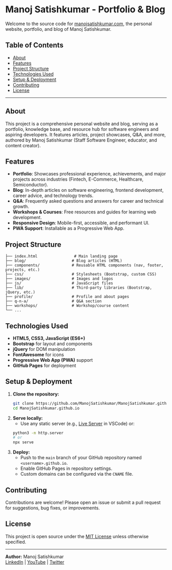 # Manoj Satishkumar - Portfolio & Blog

Welcome to the source code for [manojsatishkumar.com](https://manojsatishkumar.com), the personal website, portfolio, and blog of Manoj Satishkumar.

## Table of Contents

- [About](#about)
- [Features](#features)
- [Project Structure](#project-structure)
- [Technologies Used](#technologies-used)
- [Setup & Deployment](#setup--deployment)
- [Contributing](#contributing)
- [License](#license)

---

## About

This project is a comprehensive personal website and blog, serving as a portfolio, knowledge base, and resource hub for software engineers and aspiring developers. It features articles, project showcases, Q&A, and more, authored by Manoj Satishkumar (Staff Software Engineer, educator, and content creator).

## Features

- **Portfolio**: Showcases professional experience, achievements, and major projects across industries (Fintech, E-Commerce, Healthcare, Semiconductor).
- **Blog**: In-depth articles on software engineering, frontend development, career advice, and technology trends.
- **Q&A**: Frequently asked questions and answers for career and technical growth.
- **Workshops & Courses**: Free resources and guides for learning web development.
- **Responsive Design**: Mobile-first, accessible, and performant UI.
- **PWA Support**: Installable as a Progressive Web App.

## Project Structure

```
├── index.html                # Main landing page
├── blog/                    # Blog articles (HTML)
├── components/              # Reusable HTML components (nav, footer, projects, etc.)
├── css/                     # Stylesheets (Bootstrap, custom CSS)
├── images/                  # Images and logos
├── js/                      # JavaScript files
├── lib/                     # Third-party libraries (Bootstrap, jQuery, etc.)
├── profile/                 # Profile and about pages
├── q-n-a/                   # Q&A section
├── workshops/               # Workshop/course content
└── ...
```

## Technologies Used

- **HTML5, CSS3, JavaScript (ES6+)**
- **Bootstrap** for layout and components
- **jQuery** for DOM manipulation
- **FontAwesome** for icons
- **Progressive Web App (PWA)** support
- **GitHub Pages** for deployment

## Setup & Deployment

1. **Clone the repository:**
   ```sh
   git clone https://github.com/ManojSatishkumar/ManojSatishkumar.github.io.git
   cd ManojSatishkumar.github.io
   ```
2. **Serve locally:**
   - Use any static server (e.g., [Live Server](https://marketplace.visualstudio.com/items?itemName=ritwickdey.LiveServer) in VSCode) or:
   ```sh
   python3 -m http.server
   # or
   npx serve
   ```
3. **Deploy:**
   - Push to the `main` branch of your GitHub repository named `<username>.github.io`.
   - Enable GitHub Pages in repository settings.
   - Custom domains can be configured via the `CNAME` file.

## Contributing

Contributions are welcome! Please open an issue or submit a pull request for suggestions, bug fixes, or improvements.

## License

This project is open source under the [MIT License](LICENSE) unless otherwise specified.

---

**Author:** Manoj Satishkumar  
[LinkedIn](https://www.linkedin.com/in/manojsatishkumar/) | [YouTube](https://www.youtube.com/channel/UC1pwTpxZ3s1X_Vxb8K2uWYw) | [Twitter](https://twitter.com/MSK_Web_Manoj)
